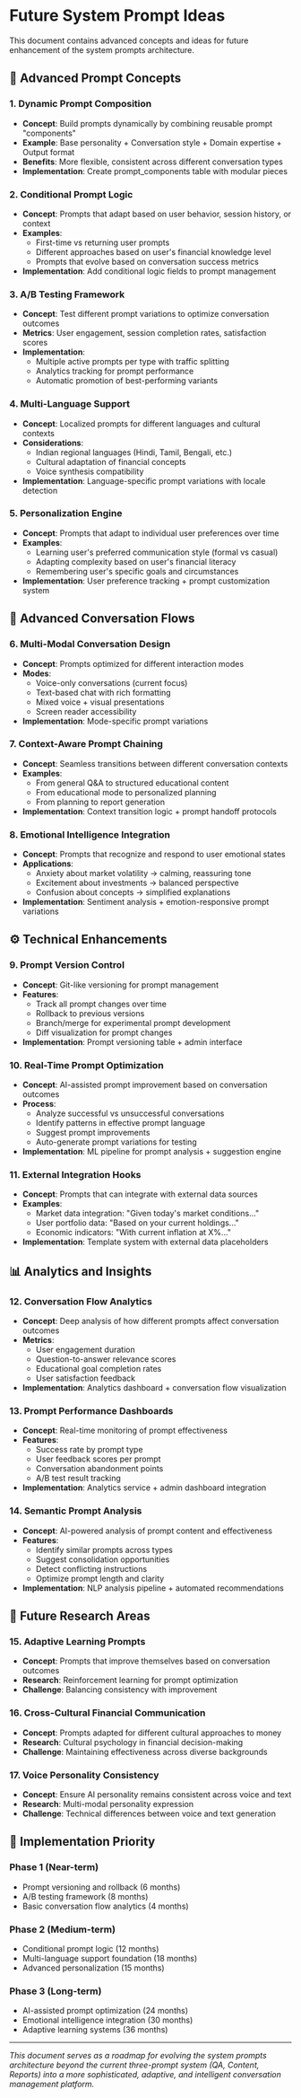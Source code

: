 # Future System Prompt Ideas

This document contains advanced concepts and ideas for future enhancement of the system prompts architecture.

## 🚀 **Advanced Prompt Concepts**

### **1. Dynamic Prompt Composition**
- **Concept**: Build prompts dynamically by combining reusable prompt "components"
- **Example**: Base personality + Conversation style + Domain expertise + Output format
- **Benefits**: More flexible, consistent across different conversation types
- **Implementation**: Create prompt_components table with modular pieces

### **2. Conditional Prompt Logic**
- **Concept**: Prompts that adapt based on user behavior, session history, or context
- **Examples**:
  - First-time vs returning user prompts
  - Different approaches based on user's financial knowledge level
  - Prompts that evolve based on conversation success metrics
- **Implementation**: Add conditional logic fields to prompt management

### **3. A/B Testing Framework**
- **Concept**: Test different prompt variations to optimize conversation outcomes
- **Metrics**: User engagement, session completion rates, satisfaction scores
- **Implementation**: 
  - Multiple active prompts per type with traffic splitting
  - Analytics tracking for prompt performance
  - Automatic promotion of best-performing variants

### **4. Multi-Language Support**
- **Concept**: Localized prompts for different languages and cultural contexts
- **Considerations**:
  - Indian regional languages (Hindi, Tamil, Bengali, etc.)
  - Cultural adaptation of financial concepts
  - Voice synthesis compatibility
- **Implementation**: Language-specific prompt variations with locale detection

### **5. Personalization Engine**
- **Concept**: Prompts that adapt to individual user preferences over time
- **Examples**:
  - Learning user's preferred communication style (formal vs casual)
  - Adapting complexity based on user's financial literacy
  - Remembering user's specific goals and circumstances
- **Implementation**: User preference tracking + prompt customization system

## 🧠 **Advanced Conversation Flows**

### **6. Multi-Modal Conversation Design**
- **Concept**: Prompts optimized for different interaction modes
- **Modes**:
  - Voice-only conversations (current focus)
  - Text-based chat with rich formatting
  - Mixed voice + visual presentations
  - Screen reader accessibility
- **Implementation**: Mode-specific prompt variations

### **7. Context-Aware Prompt Chaining**
- **Concept**: Seamless transitions between different conversation contexts
- **Examples**:
  - From general Q&A to structured educational content
  - From educational mode to personalized planning
  - From planning to report generation
- **Implementation**: Context transition logic + prompt handoff protocols

### **8. Emotional Intelligence Integration**
- **Concept**: Prompts that recognize and respond to user emotional states
- **Applications**:
  - Anxiety about market volatility → calming, reassuring tone
  - Excitement about investments → balanced perspective
  - Confusion about concepts → simplified explanations
- **Implementation**: Sentiment analysis + emotion-responsive prompt variations

## ⚙️ **Technical Enhancements**

### **9. Prompt Version Control**
- **Concept**: Git-like versioning for prompt management
- **Features**:
  - Track all prompt changes over time
  - Rollback to previous versions
  - Branch/merge for experimental prompt development
  - Diff visualization for prompt changes
- **Implementation**: Prompt versioning table + admin interface

### **10. Real-Time Prompt Optimization**
- **Concept**: AI-assisted prompt improvement based on conversation outcomes
- **Process**:
  - Analyze successful vs unsuccessful conversations
  - Identify patterns in effective prompt language
  - Suggest prompt improvements
  - Auto-generate prompt variations for testing
- **Implementation**: ML pipeline for prompt analysis + suggestion engine

### **11. External Integration Hooks**
- **Concept**: Prompts that can integrate with external data sources
- **Examples**:
  - Market data integration: "Given today's market conditions..."
  - User portfolio data: "Based on your current holdings..."
  - Economic indicators: "With current inflation at X%..."
- **Implementation**: Template system with external data placeholders

## 📊 **Analytics and Insights**

### **12. Conversation Flow Analytics**
- **Concept**: Deep analysis of how different prompts affect conversation outcomes
- **Metrics**:
  - User engagement duration
  - Question-to-answer relevance scores
  - Educational goal completion rates
  - User satisfaction feedback
- **Implementation**: Analytics dashboard + conversation flow visualization

### **13. Prompt Performance Dashboards**
- **Concept**: Real-time monitoring of prompt effectiveness
- **Features**:
  - Success rate by prompt type
  - User feedback scores per prompt
  - Conversation abandonment points
  - A/B test result tracking
- **Implementation**: Analytics service + admin dashboard integration

### **14. Semantic Prompt Analysis**
- **Concept**: AI-powered analysis of prompt content and effectiveness
- **Features**:
  - Identify similar prompts across types
  - Suggest consolidation opportunities
  - Detect conflicting instructions
  - Optimize prompt length and clarity
- **Implementation**: NLP analysis pipeline + automated recommendations

## 🔮 **Future Research Areas**

### **15. Adaptive Learning Prompts**
- **Concept**: Prompts that improve themselves based on conversation outcomes
- **Research**: Reinforcement learning for prompt optimization
- **Challenge**: Balancing consistency with improvement

### **16. Cross-Cultural Financial Communication**
- **Concept**: Prompts adapted for different cultural approaches to money
- **Research**: Cultural psychology in financial decision-making
- **Challenge**: Maintaining effectiveness across diverse backgrounds

### **17. Voice Personality Consistency**
- **Concept**: Ensure AI personality remains consistent across voice and text
- **Research**: Multi-modal personality expression
- **Challenge**: Technical differences between voice and text generation

## 🎯 **Implementation Priority**

### **Phase 1 (Near-term)**
- Prompt versioning and rollback (6 months)
- A/B testing framework (8 months)
- Basic conversation flow analytics (4 months)

### **Phase 2 (Medium-term)**
- Conditional prompt logic (12 months)
- Multi-language support foundation (18 months)
- Advanced personalization (15 months)

### **Phase 3 (Long-term)**
- AI-assisted prompt optimization (24 months)
- Emotional intelligence integration (30 months)
- Adaptive learning systems (36 months)

---

*This document serves as a roadmap for evolving the system prompts architecture beyond the current three-prompt system (QA, Content, Reports) into a more sophisticated, adaptive, and intelligent conversation management platform.*